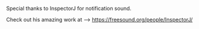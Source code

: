 Special thanks to InspectorJ for notification sound.

Check out his amazing work at --> https://freesound.org/people/InspectorJ/